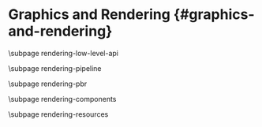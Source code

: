 Graphics and Rendering {#graphics-and-rendering}
========================================

\subpage rendering-low-level-api

\subpage rendering-pipeline

\subpage rendering-pbr

\subpage rendering-components

\subpage rendering-resources
